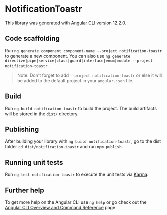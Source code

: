 # NotificationToastr

This library was generated with [Angular CLI](https://github.com/angular/angular-cli) version 12.2.0.

## Code scaffolding

Run `ng generate component component-name --project notification-toastr` to generate a new component. You can also use `ng generate directive|pipe|service|class|guard|interface|enum|module --project notification-toastr`.
> Note: Don't forget to add `--project notification-toastr` or else it will be added to the default project in your `angular.json` file. 

## Build

Run `ng build notification-toastr` to build the project. The build artifacts will be stored in the `dist/` directory.

## Publishing

After building your library with `ng build notification-toastr`, go to the dist folder `cd dist/notification-toastr` and run `npm publish`.

## Running unit tests

Run `ng test notification-toastr` to execute the unit tests via [Karma](https://karma-runner.github.io).

## Further help

To get more help on the Angular CLI use `ng help` or go check out the [Angular CLI Overview and Command Reference](https://angular.io/cli) page.
